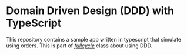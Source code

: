 # Domain Driven Design (DDD) with TypeScript

This repository contains a sample app written in typescript that simulate using orders. This is part of *[fullcycle](https://fullcycle.com.br)* class about using DDD.
